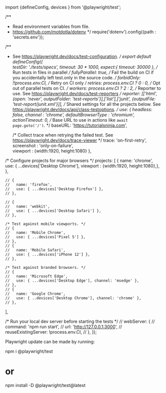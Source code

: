 <!-- playwright configuration  -->
import {defineConfig, devices } from '@playwright/test';

/**
 * Read environment variables from file.
 * https://github.com/motdotla/dotenv
 */
require('dotenv').config({path : 'secrets.env'});

/**
 * See https://playwright.dev/docs/test-configuration.
 */
export default defineConfig({  
  testDir: './tests/specs',
  timeout: 30 * 1000,
  expect:{
    timeout: 30000
  },
  /* Run tests in files in parallel */
  fullyParallel: true,
  /* Fail the build on CI if you accidentally left test.only in the source code. */
  forbidOnly: !!process.env.CI,
  /* Retry on CI only */
  retries: process.env.CI ? 0 : 0,
  /* Opt out of parallel tests on CI. */
  workers: process.env.CI ? 2 : 2,
  /* Reporter to use. See https://playwright.dev/docs/test-reporters */
  reporter: [['html', {open: 'never', outputFolder: 'test-reports'}],['list'],['junit', {outputFile: 'test-report/junit.xml'}]],
  /* Shared settings for all the projects below. See https://playwright.dev/docs/api/class-testoptions. */
  use: {
    headless: false,
    channel : 'chrome',
    defaultBrowserType : 'chromium',
    actionTimeout: 0,
    /* Base URL to use in actions like `await page.goto('/')`. */
    baseURL: 'https://tutorialsninja.com',

    /* Collect trace when retrying the failed test. See https://playwright.dev/docs/trace-viewer */
    trace: 'on-first-retry',
    screenshot : 'only-on-failure',    
    viewport : {width:1920, height:1080}
  },

  /* Configure projects for major browsers */
  projects: [
    {
      name: 'chrome',
      use: { ...devices['Desktop Chrome'], viewport : {width:1920, height:1080},},
    },

    // {
    //   name: 'firefox',
    //   use: { ...devices['Desktop Firefox'] },
    // },

    // {
    //   name: 'webkit',
    //   use: { ...devices['Desktop Safari'] },
    // },

    /* Test against mobile viewports. */
    // {
    //   name: 'Mobile Chrome',
    //   use: { ...devices['Pixel 5'] },
    // },
    // {
    //   name: 'Mobile Safari',
    //   use: { ...devices['iPhone 12'] },
    // },

    /* Test against branded browsers. */
    // {
    //   name: 'Microsoft Edge',
    //   use: { ...devices['Desktop Edge'], channel: 'msedge' },
    // },
    // {
    //   name: 'Google Chrome',
    //   use: { ..devices['Desktop Chrome'], channel: 'chrome' },
    // },
  ],

  /* Run your local dev server before starting the tests */
  // webServer: {
  //   command: 'npm run start',
  //   url: 'http://127.0.0.1:3000',
  //   reuseExistingServer: !process.env.CI,
  // },
});



Playwright update can be made by running:

npm i @playwright/test
# or 
npm install -D @playwright/test@latest